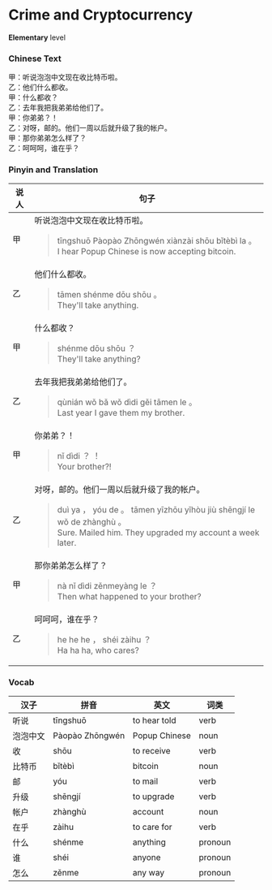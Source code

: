 # Crime and Cryptocurrency
**Elementary** level
### Chinese Text
甲：听说泡泡中文现在收比特币啦。<br />乙：他们什么都收。<br />甲：什么都收？<br />乙：去年我把我弟弟给他们了。<br />甲：你弟弟？！<br />乙：对呀，邮的。他们一周以后就升级了我的帐户。<br />甲：那你弟弟怎么样了？<br />乙：呵呵呵，谁在乎？

### Pinyin and Translation
|说人|句子|
|----|----|
|甲|听说泡泡中文现在收比特币啦。<blockquote>tīngshuō Pàopào Zhōngwén xiànzài shōu bǐtèbì la 。<br />I hear Popup Chinese is now accepting bitcoin.</blockquote>|
|乙|他们什么都收。<blockquote>tāmen shénme dōu shōu 。<br />They'll take anything.</blockquote>|
|甲|什么都收？<blockquote>shénme dōu shōu ？<br />They'll take anything?</blockquote>|
|乙|去年我把我弟弟给他们了。<blockquote>qùnián wǒ bǎ wǒ dìdi gěi tāmen le 。<br />Last year I gave them my brother.</blockquote>|
|甲|你弟弟？！<blockquote>nǐ dìdi ？ ！<br />Your brother?!</blockquote>|
|乙|对呀，邮的。他们一周以后就升级了我的帐户。<blockquote>duì ya ， yóu de 。 tāmen yīzhōu yǐhòu jiù shēngjí le wǒ de zhànghù 。<br />Sure. Mailed him. They upgraded my account a week later.</blockquote>|
|甲|那你弟弟怎么样了？<blockquote>nà nǐ dìdi zěnmeyàng le ？<br />Then what happened to your brother?</blockquote>|
|乙|呵呵呵，谁在乎？<blockquote>he he he ， shéi zàihu ？<br />Ha ha ha, who cares?</blockquote>|
### Vocab
|汉子|拼音|英文|词类|
|----|----|----|----|
|听说|tīngshuō|to hear told|verb|
|泡泡中文|Pàopào Zhōngwén|Popup Chinese|noun|
|收|shōu|to receive|verb|
|比特币|bǐtèbì|bitcoin|noun|
|邮|yóu|to mail|verb|
|升级|shēngjí|to upgrade|verb|
|帐户|zhànghù|account|noun|
|在乎|zàihu|to care for|verb|
|什么|shénme|anything|pronoun|
|谁|shéi|anyone|pronoun|
|怎么|zěnme|any way|pronoun|
